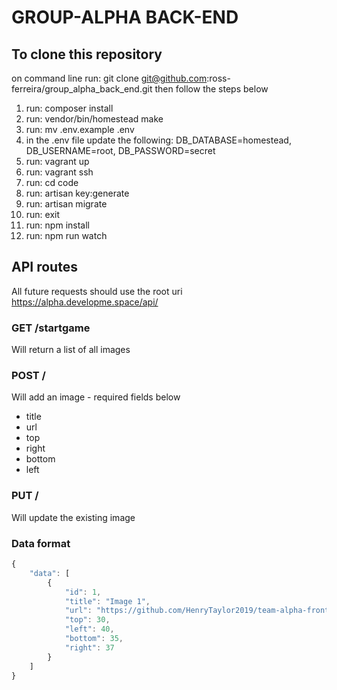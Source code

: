 # GROUP-ALPHA BACK-END

## To clone this repository
on command line run: git clone git@github.com:ross-ferreira/group_alpha_back_end.git
then follow the steps below
1.  run: composer install
2.  run: vendor/bin/homestead make
3.  run: mv .env.example .env
4.  in the .env file update the following: DB_DATABASE=homestead, DB_USERNAME=root, DB_PASSWORD=secret
5.  run: vagrant up
6.  run: vagrant ssh
7.  run: cd code
8.  run: artisan key:generate
9.  run: artisan migrate
10. run: exit
11. run: npm install
12. run: npm run watch

## API routes
All future requests should use the root uri https://alpha.developme.space/api/

### GET /startgame
Will return a list of all images

### POST /
Will add an image - required fields below
* title
* url
* top
* right
* bottom
* left

### PUT /<id>
Will update the existing image

### Data format
```javascript
{
    "data": [
        {
            "id": 1,
            "title": "Image 1",
            "url": "https://github.com/HenryTaylor2019/team-alpha-frontend/blob/f60dbd549c0258a4c803d97b870ec98872d5af03/src/Atomic/img/p1_facetouch.jpg?raw=true",
            "top": 30,
            "left": 40,
            "bottom": 35,
            "right": 37
        }
    ]
}
```